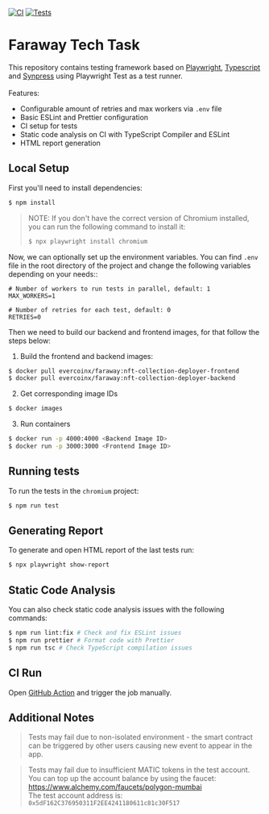 [![CI](https://github.com/pheeel/faraway/actions/workflows/ci.yml/badge.svg)](https://github.com/pheeel/faraway/actions/workflows/ci.yml)
[![Tests](https://github.com/pheeel/faraway/actions/workflows/test.yml/badge.svg)](https://github.com/pheeel/faraway/actions/workflows/test.yml)

# Faraway Tech Task
This repository contains testing framework based on [Playwright](https://playwright.dev/), [Typescript](https://www.typescriptlang.org/) and [Synpress](https://github.com/Synthetixio/synpress) using Playwright Test as a test runner. <br /><br />
Features:

- Configurable amount of retries and max workers via `.env` file
- Basic ESLint and Prettier configuration
- CI setup for tests
- Static code analysis on CI with TypeScript Compiler and ESLint
- HTML report generation

## Local Setup
First you'll need to install dependencies:
```sh
$ npm install
```

> NOTE: If you don't have the correct version of Chromium installed, you can run the following command to install it:
> ```sh
> $ npx playwright install chromium 
> ```

Now, we can optionally set up the environment variables. You can find `.env` file in the root directory of the project and change the following variables depending on your needs::
```
# Number of workers to run tests in parallel, default: 1
MAX_WORKERS=1 

# Number of retries for each test, default: 0
RETRIES=0 
```
Then we need to build our backend and frontend images, for that follow the steps below: <br />
1. Build the frontend and backend images:
```sh
$ docker pull evercoinx/faraway:nft-collection-deployer-frontend
$ docker pull evercoinx/faraway:nft-collection-deployer-backend
````

2. Get corresponding image IDs
```sh
$ docker images
````

3. Run containers
```sh
$ docker run -p 4000:4000 <Backend Image ID>   
$ docker run -p 3000:3000 <Frontend Image ID>
```

## Running tests
To run the tests in the `chromium` project:
```sh
$ npm run test
```

## Generating Report
To generate and open HTML report of the last tests run:
```sh
$ npx playwright show-report
```

## Static Code Analysis
You can also check static code analysis issues with the following commands:
```sh
$ npm run lint:fix # Check and fix ESLint issues
$ npm run prettier # Format code with Prettier
$ npm run tsc # Check TypeScript compilation issues
```

## CI Run
Open [GitHub Action](https://github.com/pheeel/faraway/actions/workflows/test.yml) and trigger the job manually.

## Additional Notes
> Tests may fail due to non-isolated environment - the smart contract can be triggered by other users causing new event to appear in the app. 

> Tests may fail due to insufficient MATIC tokens in the test account. You can top up the account balance by using the faucet: https://www.alchemy.com/faucets/polygon-mumbai <br />
> The test account address is: `0x5dF162C376950311F2EE4241180611c81c30F517`
